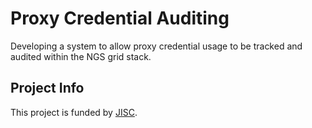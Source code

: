 Proxy Credential Auditing
=========================

Developing a system to allow proxy credential usage to be tracked and audited within the NGS grid stack.

Project Info
------------

This project is funded by [JISC](http://www.jisc.ac.uk/).
